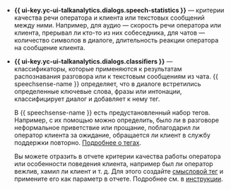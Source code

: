 * **{{ ui-key.yc-ui-talkanalytics.dialogs.speech-statistics }}** — критерии качества речи оператора и клиента или текстовых сообщений между ними. Например, для аудио — скорость речи оператора или клиента, прерывал ли кто-то из них собеседника, для чатов — количество символов в диалоге, длительность реакции оператора на сообщение клиента.
* **{{ ui-key.yc-ui-talkanalytics.dialogs.classifiers }}** — классификаторы, которые применяются к результатам распознавания разговора или к текстовым сообщениям из чата. {{ speechsense-name }} определяет, что в диалоге встретились определенные ключевые слова, фразы или интонации, классифицирует диалог и добавляет к нему тег.

    В {{ speechsense-name }} есть предустановленный набор тегов. Например, с их помощью можно определить, было ли в разговоре неформальное приветствие или прощание, поблагодарил ли оператор клиента за ожидание, обращается ли клиент в службу поддержки повторно. [Подробнее о тегах](../../../speechsense/concepts/tags.md).

    Вы можете отразить в отчете критерии качества работы оператора или особенности поведения клиента, например был ли оператор вежлив, хамил ли клиент и т. д. Для этого создайте [смысловой тег](../../../speechsense/concepts/tags.md#use-sense-tags-for-dialog-evaluation) и примените его как параметр в отчете. Подробнее см. в [инструкции](../../../speechsense/operations/data/manage-reports.md#use-sense-tags-for-analysis).
